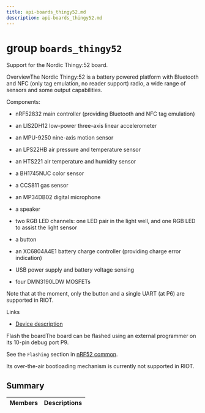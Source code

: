 ```yaml
---
title: api-boards_thingy52.md
description: api-boards_thingy52.md
---
```

# group `boards_thingy52` 

Support for the Nordic Thingy:52 board.

OverviewThe Nordic Thingy:52 is a battery powered platform with Bluetooth and NFC (only tag emulation, no reader support) radio, a wide range of sensors and some output capabilities.

Components:

* nRF52832 main controller (providing Bluetooth and NFC tag emulation)

* an LIS2DH12 low-power three-axis linear accelerometer

* an MPU-9250 nine-axis motion sensor

* an LPS22HB air pressure and temperature sensor

* an HTS221 air temperature and humidity sensor

* a BH1745NUC color sensor

* a CCS811 gas sensor

* an MP34DB02 digital microphone

* a speaker

* two RGB LED channels: one LED pair in the light well, and one RGB LED to assist the light sensor

* a button

* an XC6804A4E1 battery charge controller (providing charge error indication)

* USB power supply and battery voltage sensing

* four DMN3190LDW MOSFETs

Note that at the moment, only the button and a single UART (at P6) are supported in RIOT.

Links

* [Device description](https://infocenter.nordicsemi.com/topic/ug_thingy52/UG/thingy52/intro/frontpage.html)

Flash the boardThe board can be flashed using an external programmer on its 10-pin debug port P9.

See the `Flashing` section in [nRF52 common](./doc/starlight-docs/src/content/docs/apidoc/api-undefined.md#group__boards__common__nrf52).

Its over-the-air bootloading mechanism is currently not supported in RIOT.

## Summary

 Members                        | Descriptions                                
--------------------------------|---------------------------------------------


